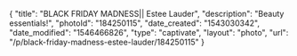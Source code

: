 {
    "title": "BLACK FRIDAY MADNESS|| Estee Lauder",
    "description": "Beauty essentials!",
    "photoId": "184250115",
    "date_created": "1543030342",
    "date_modified": "1546466826",
    "type": "captivate",
    "layout": "photo",
    "url": "\/p\/black-friday-madness-estee-lauder\/184250115"
}